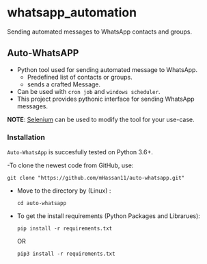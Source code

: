 # whatsapp_automation
Sending automated messages to WhatsApp contacts and groups. 

## Auto-WhatsAPP


- Python tool used for sending automated message to WhatsApp.
   - Predefined list of contacts or groups.
   - sends a crafted Message.
- Can be used with ``cron job`` and ``windows scheduler``.
- This project provides pythonic interface for sending WhatsApp messages.

**NOTE**: [Selenium](https://www.selenium.dev/) can be used to modify the tool for your use-case.


### Installation

`Auto-WhatsApp` is succesfully tested on Python 3.6+.

-To clone the newest code from GitHub, use:
  ```
  git clone "https://github.com/mHassan11/auto-whatsapp.git"
  ```
- Move to the directory by (Linux) :
  ```
  cd auto-whatsapp
  ```
- To get the install requirements (Python Packages and Librarues):
  ```
  pip install -r requirements.txt
  ```
  OR
  ```
  pip3 install -r requirements.txt
